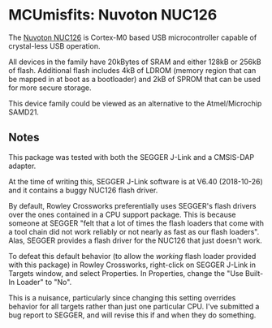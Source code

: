 MCUmisfits: Nuvoton NUC126
==========================

The [Nuvoton NUC126](http://www.nuvoton.com/hq/products/microcontrollers/arm-cortex-m0-mcus/nuc126-usb-series/) is Cortex-M0 based USB microcontroller capable of crystal-less USB operation.

All devices in the family have 20kBytes of SRAM and either 128kB or 256kB of flash.  Additional flash includes 4kB of LDROM (memory region that can be mapped in at boot as a bootloader) and 2kB of SPROM that can be used for more secure storage.

This device family could be viewed as an alternative to the Atmel/Microchip SAMD21.

## Notes

This package was tested with both the SEGGER J-Link  and a CMSIS-DAP adapter.

At the time of writing this, SEGGER J-Link software is at V6.40 (2018-10-26) and it contains a buggy NUC126 flash driver.

By default, Rowley Crossworks preferentially uses SEGGER's flash drivers over the ones contained in a CPU support package.  This is because someone at SEGGER "felt that a lot of times the flash loaders that come with a tool chain did not work reliably or not nearly as fast as our flash loaders".  Alas, SEGGER provides a flash driver for the NUC126 that just doesn't work.

To defeat this default behavior (to allow the *working* flash loader provided with this package) in Rowley Crossworks, right-click on SEGGER J-Link in Targets window, and select Properties.  In Properties, change the "Use Built-In Loader" to "No".

This is a nuisance, particularly since changing this setting overrides behavior for all targets rather than just one particular CPU.  I've submitted a bug report to SEGGER, and will revise this if and when they do something.
